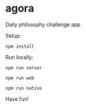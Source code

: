 # agora

Daily philosophy challenge app

Setup:

    npm install

Run locally:

    npm run server

    npm run web

    npm run native

Have fun!
